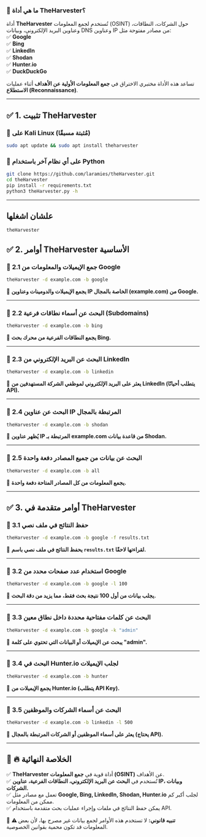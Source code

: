 ### **📌 ما هي أداة TheHarvester؟**

أداة **TheHarvester** تُستخدم لجمع المعلومات (OSINT) حول الشركات، النطاقات، وعناوين البريد الإلكتروني، وبيانات DNS وعناوين IP من مصادر مفتوحة مثل:  
✅ **Google**  
✅ **Bing**  
✅ **LinkedIn**  
✅ **Shodan**  
✅ **Hunter.io**  
✅ **DuckDuckGo**

تساعد هذه الأداة مختبري الاختراق في **جمع المعلومات الأولية عن الأهداف** أثناء عمليات **الاستطلاع (Reconnaissance)**.

---

## ✅ **1. تثبيت TheHarvester**

### **🔹 على Kali Linux (مُثبتة مسبقًا)**

```bash
sudo apt update && sudo apt install theharvester
```

### **🔹 على أي نظام آخر باستخدام Python**

```bash
git clone https://github.com/laramies/theHarvester.git
cd theHarvester
pip install -r requirements.txt
python3 theHarvester.py -h
```

---
## علشان اشغلها 

```bash
theHarvester
```
## ✅ **2. أوامر TheHarvester الأساسية**

### 📍 **2.1 جمع الإيميلات والمعلومات من Google**

```bash
theHarvester -d example.com -b google
```

🔹 **يجمع الإيميلات والدومينات وعناوين IP الخاصة بالمجال (example.com) من Google.**

---

### 📍 **2.2 البحث عن أسماء نطاقات فرعية (Subdomains)**

```bash
theHarvester -d example.com -b bing
```

🔹 **يجمع النطاقات الفرعية من محرك بحث Bing.**

---

### 📍 **2.3 البحث عن البريد الإلكتروني من LinkedIn**

```bash
theHarvester -d example.com -b linkedin
```

🔹 **يعثر على البريد الإلكتروني لموظفي الشركة المستهدفين من LinkedIn (يتطلب أحيانًا API).**

---

### 📍 **2.4 البحث عن عناوين IP المرتبطة بالمجال**

```bash
theHarvester -d example.com -b shodan
```

🔹 **يُظهر عناوين IP المرتبطة بـ example.com من قاعدة بيانات Shodan.**

---

### 📍 **2.5 البحث عن بيانات من جميع المصادر دفعة واحدة**

```bash
theHarvester -d example.com -b all
```

🔹 **يجمع المعلومات من كل المصادر المتاحة دفعة واحدة.**

---

## ✅ **3. أوامر متقدمة في TheHarvester**

### 📍 **3.1 حفظ النتائج في ملف نصي**

```bash
theHarvester -d example.com -b google -f results.txt
```

🔹 **يحفظ النتائج في ملف نصي باسم `results.txt` لقراءتها لاحقًا.**

---

### 📍 **3.2 استخدام عدد صفحات محدد من Google**

```bash
theHarvester -d example.com -b google -l 100
```

🔹 **يجلب بيانات من أول 100 نتيجة بحث فقط، مما يزيد من دقة البحث.**

---

### 📍 **3.3 البحث عن كلمات مفتاحية محددة داخل نطاق معين**

```bash
theHarvester -d example.com -b google -k "admin"
```

🔹 **يبحث عن الإيميلات أو البيانات التي تحتوي على كلمة "admin".**

---

### 📍 **3.4 البحث في Hunter.io لجلب الإيميلات**

```bash
theHarvester -d example.com -b hunter
```

🔹 **يجمع الإيميلات من Hunter.io (يتطلب API Key).**

---

### 📍 **3.5 البحث عن أسماء الشركات والموظفين**

```bash
theHarvester -d example.com -b linkedin -l 500
```

🔹 **يعثر على أسماء الموظفين أو الشركات المرتبطة بالمجال (يحتاج API).**

---

## 🚀 **🔥 الخلاصة النهائية**

✅ **TheHarvester** أداة قوية في **جمع المعلومات (OSINT)** عن الأهداف.  
✅ تُستخدم في **البحث عن البريد الإلكتروني، النطاقات الفرعية، عناوين IP، وبيانات الشركات.**  
✅ تعمل مع مصادر مثل **Google, Bing, LinkedIn, Shodan, Hunter.io** لجلب أكبر كم ممكن من المعلومات.  
✅ يمكن حفظ النتائج في ملفات وإجراء عمليات بحث متقدمة باستخدام API.

🚨 **⚠️ تنبيه قانوني:** لا تستخدم هذه الأوامر لجمع بيانات غير مصرح بها، لأن بعض المعلومات قد تكون محمية بقوانين الخصوصية.